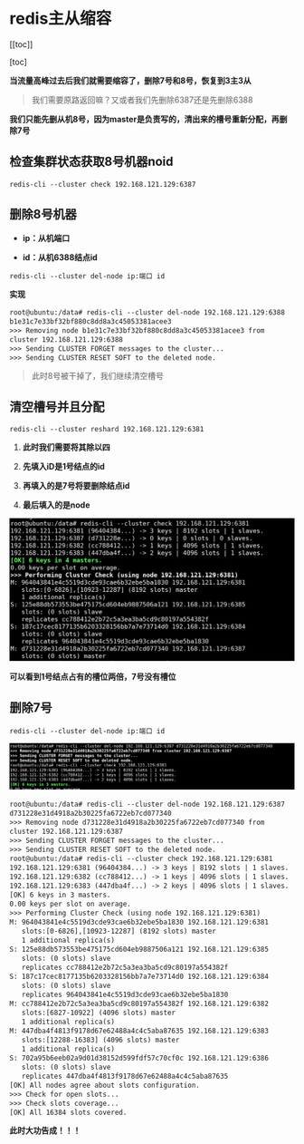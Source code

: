 # redis主从缩容

[[toc]]

[toc]

**当流量高峰过去后我们就需要缩容了，删除7号和8号，恢复到3主3从**

> 我们需要原路返回嘛？又或者我们先删除6387还是先删除6388

**我们只能先删从机8号，因为master是负责写的，清出来的槽号重新分配，再删除7号**



## 检查集群状态获取8号机器noid

```
redis-cli --cluster check 192.168.121.129:6387
```



## 删除8号机器

+ **ip：从机端口**

+ **id：从机6388结点id**

```
redis-cli --cluster del-node ip:端口 id
```

**实现**

```
root@ubuntu:/data# redis-cli --cluster del-node 192.168.121.129:6388 b1e31c7e33bf32bf880c8dd8a3c45053381acee3
>>> Removing node b1e31c7e33bf32bf880c8dd8a3c45053381acee3 from cluster 192.168.121.129:6388
>>> Sending CLUSTER FORGET messages to the cluster...
>>> Sending CLUSTER RESET SOFT to the deleted node.
```

> 此时8号被干掉了，我们继续清空槽号



## 清空槽号并且分配

```
redis-cli --cluster reshard 192.168.121.129:6381 
```

1. **此时我们需要将其除以四**

2. **先填入iD是1号结点的id**

3. **再填入的是7号将要删除结点id**
4. **最后填入的是node**

![image-20220512212110632](./images/tPyVcjvnbfq5gmz.png)

**可以看到1号结点占有的槽位两倍，7号没有槽位**



## 删除7号

```
redis-cli --cluster del-node ip:端口 id
```

![image-20220512212310546](./images/7hiMYy4PnVQE1wB.png)



```
root@ubuntu:/data# redis-cli --cluster del-node 192.168.121.129:6387 d731228e31d4918a2b30225fa6722eb7cd077340
>>> Removing node d731228e31d4918a2b30225fa6722eb7cd077340 from cluster 192.168.121.129:6387
>>> Sending CLUSTER FORGET messages to the cluster...
>>> Sending CLUSTER RESET SOFT to the deleted node.
root@ubuntu:/data# redis-cli --cluster check 192.168.121.129:6381 
192.168.121.129:6381 (96404384...) -> 3 keys | 8192 slots | 1 slaves.
192.168.121.129:6382 (cc788412...) -> 1 keys | 4096 slots | 1 slaves.
192.168.121.129:6383 (447dba4f...) -> 2 keys | 4096 slots | 1 slaves.
[OK] 6 keys in 3 masters.
0.00 keys per slot on average.
>>> Performing Cluster Check (using node 192.168.121.129:6381)
M: 964043841e4c5519d3cde93cae6b32ebe5ba1830 192.168.121.129:6381
   slots:[0-6826],[10923-12287] (8192 slots) master
   1 additional replica(s)
S: 125e88db573553be475175cd604eb9887506a121 192.168.121.129:6385
   slots: (0 slots) slave
   replicates cc788412e2b72c5a3ea3ba5cd9c80197a554382f
S: 187c17cec8177135b6203328156bb7a7e73714d0 192.168.121.129:6384
   slots: (0 slots) slave
   replicates 964043841e4c5519d3cde93cae6b32ebe5ba1830
M: cc788412e2b72c5a3ea3ba5cd9c80197a554382f 192.168.121.129:6382
   slots:[6827-10922] (4096 slots) master
   1 additional replica(s)
M: 447dba4f4813f9178d67e62488a4c4c5aba87635 192.168.121.129:6383
   slots:[12288-16383] (4096 slots) master
   1 additional replica(s)
S: 702a95b6eeb02a9d01d38152d599fdf57c70cf0c 192.168.121.129:6386
   slots: (0 slots) slave
   replicates 447dba4f4813f9178d67e62488a4c4c5aba87635
[OK] All nodes agree about slots configuration.
>>> Check for open slots...
>>> Check slots coverage...
[OK] All 16384 slots covered.
```

**此时大功告成！！！**


